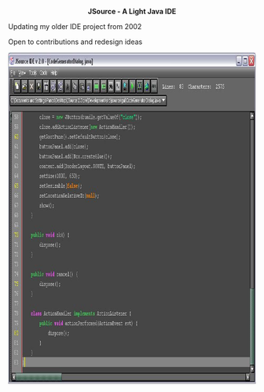 <p align="center">
<b>JSource - A Light Java IDE</b>
</p>
Updating my older IDE project from 2002

Open to contributions and redesign ideas

<p align="center"><img border="0" src="screen.jpg" width="928" height="674">
</p>
